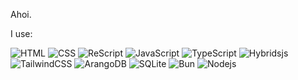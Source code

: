Ahoi.

I use:
<p>
  <img alt="HTML" src="https://img.shields.io/badge/-HTML5-000?style=for-the-badge&logo=html5&logoColor=white" />
  <img alt="CSS" src="https://img.shields.io/badge/-CSS-000?style=for-the-badge&logo=CSS3&logoColor=white" />
  <img alt="ReScript" src="https://img.shields.io/badge/-ReScript-000?style=for-the-badge&logo=rescript&logoColor=white" />
  <img alt="JavaScript" src="https://img.shields.io/badge/-JavaScript-000?style=for-the-badge&logo=javascript&logoColor=white" />
  <img alt="TypeScript" src="https://img.shields.io/badge/-TypeScript-000?style=for-the-badge&logo=typescript&logoColor=white" />
  <img alt="Hybridsjs" src="https://img.shields.io/badge/-Hybridsjs-000?style=for-the-badge&logo=Hybrids.js&logoColor=white" />
  <img alt="TailwindCSS" src="https://img.shields.io/badge/-TailwindCSS-000?style=for-the-badge&logo=TailwindCSS&logoColor=white" />
  <img alt="ArangoDB" src="https://img.shields.io/badge/-ArangoDB-000?style=for-the-badge&logo=ArangoDB&logoColor=white" />
  <img alt="SQLite" src="https://img.shields.io/badge/-SQLite-000?style=for-the-badge&logo=SQLite&logoColor=white" />
  <img alt="Bun" src="https://img.shields.io/badge/-Bun-000?style=for-the-badge&logo=Bun&logoColor=white" />
  <img alt="Nodejs" src="https://img.shields.io/badge/-Nodejs-000?style=for-the-badge&logo=Node.js&logoColor=white" />
</p>

